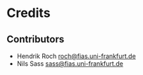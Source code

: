 Credits
=======

Contributors
------------
- Hendrik Roch <roch@fias.uni-frankfurt.de>
- Nils Sass <sass@fias.uni-frankfurt.de>
